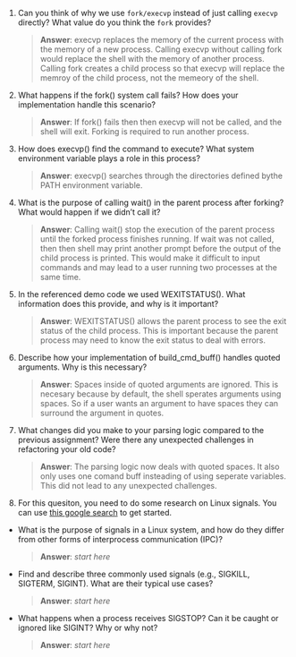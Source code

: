 1. Can you think of why we use `fork/execvp` instead of just calling `execvp` directly? What value do you think the `fork` provides?

    > **Answer**:  execvp replaces the memory of the current process with the memory of a new process. Calling execvp without calling fork would replace the shell with the memory of another process. Calling fork creates a child process so that execvp will replace the memroy of the child process, not the memeory of the shell.

2. What happens if the fork() system call fails? How does your implementation handle this scenario?

    > **Answer**:  If fork() fails then then execvp will not be called, and the shell will exit. Forking is required to run another process.

3. How does execvp() find the command to execute? What system environment variable plays a role in this process?

    > **Answer**:  execvp() searches through the directories defined bythe PATH environment variable. 

4. What is the purpose of calling wait() in the parent process after forking? What would happen if we didn’t call it?

    > **Answer**:  Calling wait() stop the execution of the parent process until the forked process finishes running. If wait was not called, then then shell may print another prompt before the output of the child process is printed. This would make it difficult to input commands and may lead to a user running two processes at the same time.

5. In the referenced demo code we used WEXITSTATUS(). What information does this provide, and why is it important?

    > **Answer**: WEXITSTATUS() allows the parent process to see the exit status of the child process. This is important because the parent process may need to know the exit status to deal with errors. 

6. Describe how your implementation of build_cmd_buff() handles quoted arguments. Why is this necessary?

    > **Answer**:  Spaces inside of quoted arguments are ignored. This is necesary because by default, the shell sperates arguments using spaces. So if a user wants an argument to have spaces they can surround the argument in quotes. 

7. What changes did you make to your parsing logic compared to the previous assignment? Were there any unexpected challenges in refactoring your old code?

    > **Answer**:  The parsing logic now deals with quoted spaces. It also only uses one comand buff insteading of using seperate variables. This did not lead to any unexpected challenges.

8. For this quesiton, you need to do some research on Linux signals. You can use [this google search](https://www.google.com/search?q=Linux+signals+overview+site%3Aman7.org+OR+site%3Alinux.die.net+OR+site%3Atldp.org&oq=Linux+signals+overview+site%3Aman7.org+OR+site%3Alinux.die.net+OR+site%3Atldp.org&gs_lcrp=EgZjaHJvbWUyBggAEEUYOdIBBzc2MGowajeoAgCwAgA&sourceid=chrome&ie=UTF-8) to get started.

- What is the purpose of signals in a Linux system, and how do they differ from other forms of interprocess communication (IPC)?

    > **Answer**:  _start here_

- Find and describe three commonly used signals (e.g., SIGKILL, SIGTERM, SIGINT). What are their typical use cases?

    > **Answer**:  _start here_

- What happens when a process receives SIGSTOP? Can it be caught or ignored like SIGINT? Why or why not?

    > **Answer**:  _start here_